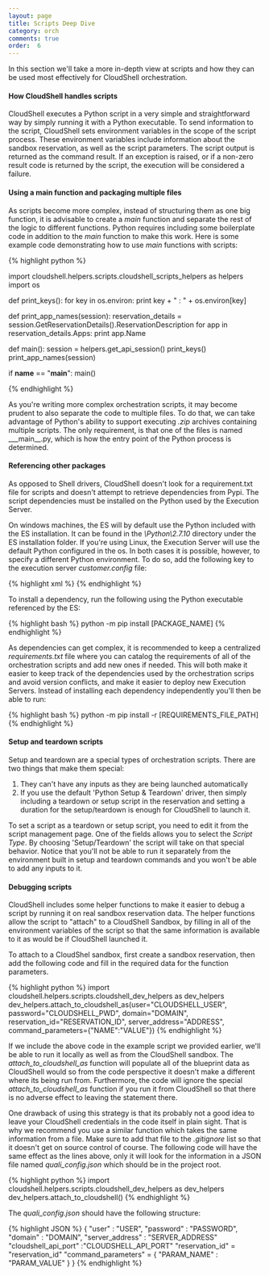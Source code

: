 ```yaml
---
layout: page
title: Scripts Deep Dive
category: orch
comments: true
order:  6
---
```


In this section we'll take a more in-depth view at scripts and how they can be
used most effectively for CloudShell orchestration.

#### How CloudShell handles scripts

CloudShell executes a Python script in a very simple and straightforward way by simply running it with a Python executable.
To send information to the script, CloudShell sets environment variables in the scope of the script process.
These environment variables include information about the sandbox reservation, as well as the script parameters.
The script output is returned as the command result. If an exception is raised,
or if a non-zero result code is returned by the script, the execution will be considered a failure.

#### Using a main function and packaging multiple files

As scripts become more complex, instead of structuring them as one big function, it is advisable
to create a _main_ function and separate the rest of the logic to different functions. Python
requires including some boilerplate code in addition to the _main_ function to make this work.
Here is some example code demonstrating how to use _main_ functions with scripts:

{% highlight python %}

import cloudshell.helpers.scripts.cloudshell_scripts_helpers as helpers
import os

def print_keys():
    for key in os.environ:
        print key + " : " + os.environ[key]

def print_app_names(session):
    reservation_details = session.GetReservationDetails().ReservationDescription
    for app in reservation_details.Apps:
        print app.Name

def main():
    session = helpers.get_api_session()
    print_keys()
    print_app_names(session)

if __name__ == "__main__":
    main()

{% endhighlight %}

As you're writing more complex orchestration scripts, it may become prudent to also separate
the code to multiple files. To do that, we can take advantage of Python's ability to support executing _.zip_ archives
containing multiple scripts. The only requirement, is that one of the files is named _\_\_main\_\_.py, which is how
the entry point of the Python process is determined.

#### Referencing other packages

As opposed to Shell drivers, CloudShell doesn't look for a requirement.txt file for scripts and doesn't attempt
to retrieve dependencies from Pypi. The script dependencies must be installed on the Python used by the Execution Server.

On windows machines, the ES will by default use the Python included with the ES installation. It can be found in the
_\\Python\\2.7.10_ directory under the ES installation folder. If you're using Linux, the Execution Server will use
the default Python configured in the os. In both cases it is possible, however, to specify a different Python environment. To do so, add the following key
to the execution server _customer.config_ file:

{% highlight xml %}
<add key="ScriptRunnerExecutablePath" value="PATH_TO_EXECUTABLE" />
{% endhighlight %}

To install a dependency, run the following using the Python executable referenced by the ES:

{% highlight bash %}
python -m pip install [PACKAGE_NAME]
{% endhighlight %}

As dependencies can get complex, it is recommended to keep a centralized _requirements.txt_ file where you can catalog
the requirements of all of the orchestration scripts and add new ones if needed. This will both make it easier to keep
track of the dependencies used by the orchestration scrips and avoid version conflicts, and make it easier to deploy new
Execution Servers. Instead of installing each dependency independently you'll then be able to run:

{% highlight bash %}
python -m pip install -r [REQUIREMENTS_FILE_PATH]
{% endhighlight %}

#### Setup and teardown scripts

Setup and teardown are a special types of orchestration scripts. There are two things that make them
special:

1. They can't have any inputs as they are being launched automatically
2. If you use the default 'Python Setup & Teardown' driver, then simply including a teardown or setup
    script in the reservation and setting a duration for the setup/teardown is enough for CloudShell
    to launch it.

To set a script as a teardown or setup script, you need to edit it from the script management page.
One of the fields allows you to select the _Script Type_. By choosing 'Setup/Teardown' the script will take on
that special behavior. Notice that you'll not be able to run it separately from the environment built in setup and teardown
commands and you won't be able to add any inputs to it.

#### Debugging scripts

CloudShell includes some helper functions to make it easier to debug a script by running it
on real sandbox reservation data. The helper functions allow the script to "attach" to a CloudShell
Sandbox, by filling in all of the environment variables of the script so that the same information
is available to it as would be if CloudShell launched it.

To attach to a CloudShel sandbox, first create a sandbox reservation, then add the following code
and fill in the required data for the function parameters.

{% highlight python %}
import cloudshell.helpers.scripts.cloudshell_dev_helpers as dev_helpers
dev_helpers.attach_to_cloudshell_as(user="CLOUDSHELL_USER", password="CLOUDSHELL_PWD", domain="DOMAIN",
                                    reservation_id="RESERVATION_ID", server_address="ADDRESS", command_parameters={"NAME":"VALUE"})
{% endhighlight %}      

If we include the above code in the example script we provided earlier, we'll be able to run it locally as
well as from the CloudShell sandbox. The  _attach_to_cloudshell_as_ function will populate all of the blueprint data
as CloudShell would so from the code perspective it doesn't make a different where its being run from. Furthermore,
the code will ignore the special _attach_to_cloudshell_as_ function if you run it from CloudShell so that there is no
adverse effect to leaving the statement there.

One drawback of using this strategy is that its probably not a good idea to leave your CloudShell credentials in the code itself
in plain sight. That is why we recommend you use a similar function which takes the same information from a file.
Make sure to add that file to the _.gitignore_ list so that it doesn't get on source control of course.
The following code will have the same effect as the lines above, only it will look for the information in a
JSON file named _quali_config.json_ which should be in the project root.

{% highlight python %}
import cloudshell.helpers.scripts.cloudshell_dev_helpers as dev_helpers
dev_helpers.attach_to_cloudshell()
{% endhighlight %}

The _quali_config.json_ should have the following structure:

{% highlight JSON %}
{
    "user" : "USER",
    "password" : "PASSWORD",
    "domain" : "DOMAIN",
    "server_address" : "SERVER_ADDRESS"
    "cloudshell_api_port" :"CLOUDSHELL_API_PORT"
    "reservation_id" = "reservation_id"
    "command_parameters" = { "PARAM_NAME" : "PARAM_VALUE"    }
}
{% endhighlight %}
